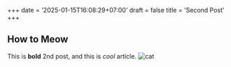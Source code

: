 +++
date = '2025-01-15T16:08:29+07:00'
draft = false
title = 'Second Post'
+++

## How to Meow

This is **bold** 2nd post, and this is *cool* article.
![cat](/images/cat.jpg)